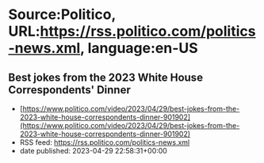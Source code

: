 # Source:Politico, URL:https://rss.politico.com/politics-news.xml, language:en-US

## Best jokes from the 2023 White House Correspondents' Dinner
 - [https://www.politico.com/video/2023/04/29/best-jokes-from-the-2023-white-house-correspondents-dinner-901902](https://www.politico.com/video/2023/04/29/best-jokes-from-the-2023-white-house-correspondents-dinner-901902)
 - RSS feed: https://rss.politico.com/politics-news.xml
 - date published: 2023-04-29 22:58:31+00:00



